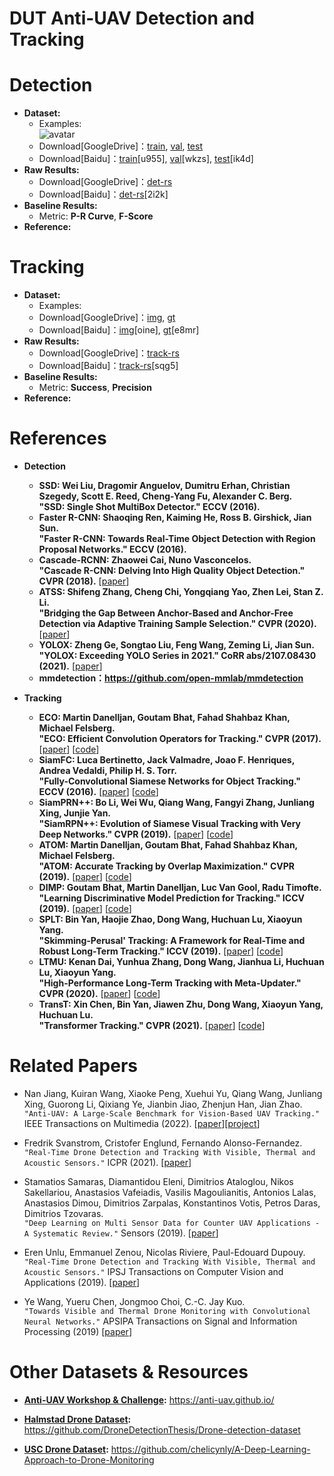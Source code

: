 # DUT Anti-UAV Detection and Tracking

# Detection
* **Dataset:**
  * Examples:  
    ![avatar](https://github.com/wangdongdut/Anti-UAV-Detection-Tracking/blob/master/AntiUAVDetection.jpg)
  * Download[GoogleDrive]：[train](https://drive.google.com/open?id=1RVsSGPUKTdmoyoPTBTWwroyulLek1eTj), [val](https://drive.google.com/open?id=1333uEQfGuqTKslRkkeLSCxylh6AQ0X6n), [test](https://drive.google.com/open?id=1L1zeW1EMDLlXHClSDcCjl3rs_A6sVai0)
  * Download[Baidu]：[train](https://pan.baidu.com/s/1-ogC7P_K6lwYAqIS8bgIUQ )[u955], [val](https://pan.baidu.com/s/15sekmPn0hYNQS05Makbmtw )[wkzs], [test](https://pan.baidu.com/s/1GiA-bKlvMSBkzUwYvo-RiA)[ik4d]
* **Raw Results:**
  * Download[GoogleDrive]：[det-rs](https://drive.google.com/file/d/1oI4JUMyp8TTiY4yQBqIJ_FyjwnGFRLwX/view?usp=sharing)
  * Download[Baidu]：[det-rs](https://pan.baidu.com/s/1WMawtt1kY5zU3w2QK-RTXg)[2i2k]
* **Baseline Results:**
  * Metric: **P-R Curve**, **F-Score**
* **Reference:**

# Tracking
* **Dataset:**
  * Examples:  
  * Download[GoogleDrive]：[img](https://drive.google.com/open?id=1dlSPDggg6TRFMcC1jlYIJxxzUQS1mIh9), [gt](https://drive.google.com/open?id=16PE3tBhT0lUGZLA8-zIRYvNUvxfhFZJq)
  * Download[Baidu]：[img](https://pan.baidu.com/s/1OTExqKgvUnqpENtTDu_gGQ)[oine], [gt](https://pan.baidu.com/s/1nkGNERDVgmYIAiwFTdj2xA )[e8mr]
* **Raw Results:**
  * Download[GoogleDrive]：[track-rs](https://drive.google.com/file/d/1xwd8Qx3pv21JaTR_AwBFhpeQtjIScrle/view?usp=sharing)
  * Download[Baidu]：[track-rs](https://pan.baidu.com/s/1lUnQfEeKM67gJtpwcCfJpA)[sqg5]
* **Baseline Results:**
  * Metric: **Success**, **Precision**
* **Reference:**

# References

* **Detection**
  * **SSD: Wei Liu, Dragomir Anguelov, Dumitru Erhan, Christian Szegedy, Scott E. Reed, Cheng-Yang Fu, Alexander C. Berg.** <br />
    **"SSD: Single Shot MultiBox Detector." ECCV (2016).**
  * **Faster R-CNN: Shaoqing Ren, Kaiming He, Ross B. Girshick, Jian Sun.** <br /> 
    **"Faster R-CNN: Towards Real-Time Object Detection with Region Proposal Networks." ECCV (2016).**
  * **Cascade-RCNN: Zhaowei Cai, Nuno Vasconcelos.** <br /> 
    **"Cascade R-CNN: Delving Into High Quality Object Detection." CVPR (2018).**
    [[paper](https://openaccess.thecvf.com/content_cvpr_2018/papers/Cai_Cascade_R-CNN_Delving_CVPR_2018_paper.pdf)]
  * **ATSS: Shifeng Zhang, Cheng Chi, Yongqiang Yao, Zhen Lei, Stan Z. Li.** <br /> 
    **"Bridging the Gap Between Anchor-Based and Anchor-Free Detection via Adaptive Training Sample Selection." CVPR (2020).**
    [[paper](https://openaccess.thecvf.com/content_CVPR_2020/papers/Zhang_Bridging_the_Gap_Between_Anchor-Based_and_Anchor-Free_Detection_via_Adaptive_CVPR_2020_paper.pdf)]
  * **YOLOX: Zheng Ge, Songtao Liu, Feng Wang, Zeming Li, Jian Sun.**
    **"YOLOX: Exceeding YOLO Series in 2021." CoRR abs/2107.08430 (2021).**
    [[paper](https://arxiv.org/abs/2107.08430)]
  * **mmdetection：https://github.com/open-mmlab/mmdetection**
  
* **Tracking**
  * **ECO: Martin Danelljan, Goutam Bhat, Fahad Shahbaz Khan, Michael Felsberg.** <br /> 
    **"ECO: Efficient Convolution Operators for Tracking." CVPR (2017).**
    [[paper](https://openaccess.thecvf.com/content_cvpr_2017/papers/Danelljan_ECO_Efficient_Convolution_CVPR_2017_paper.pdf)]
    [[code](https://github.com/visionml/pytracking)]
  * **SiamFC: Luca Bertinetto, Jack Valmadre, Joao F. Henriques, Andrea Vedaldi, Philip H. S. Torr.** <br /> 
    **"Fully-Convolutional Siamese Networks for Object Tracking." ECCV (2016).**
    [[paper](https://arxiv.org/pdf/1606.09549.pdf)]
    [[code](https://github.com/HonglinChu/SiamTrackers)]
  * **SiamPRN++: Bo Li, Wei Wu, Qiang Wang, Fangyi Zhang, Junliang Xing, Junjie Yan.** <br /> 
    **"SiamRPN++: Evolution of Siamese Visual Tracking with Very Deep Networks." CVPR (2019).**
    [[paper](https://openaccess.thecvf.com/content_CVPR_2019/papers/Li_SiamRPN_Evolution_of_Siamese_Visual_Tracking_With_Very_Deep_Networks_CVPR_2019_paper.pdf)]
    [[code](https://github.com/STVIR/pysot)]
  * **ATOM: Martin Danelljan, Goutam Bhat, Fahad Shahbaz Khan, Michael Felsberg.** <br /> 
    **"ATOM: Accurate Tracking by Overlap Maximization." CVPR (2019).**
    [[paper](https://openaccess.thecvf.com/content_CVPR_2019/papers/Danelljan_ATOM_Accurate_Tracking_by_Overlap_Maximization_CVPR_2019_paper.pdf)]
    [[code](https://github.com/visionml/pytracking)]
  * **DIMP: Goutam Bhat, Martin Danelljan, Luc Van Gool, Radu Timofte.** <br />
    **"Learning Discriminative Model Prediction for Tracking." ICCV (2019).** 
    [[paper](https://openaccess.thecvf.com/content_ICCV_2019/papers/Bhat_Learning_Discriminative_Model_Prediction_for_Tracking_ICCV_2019_paper.pdf)]
    [[code](https://github.com/visionml/pytracking)]
  * **SPLT: Bin Yan, Haojie Zhao, Dong Wang, Huchuan Lu, Xiaoyun Yang.** <br /> 
    **"Skimming-Perusal' Tracking: A Framework for Real-Time and Robust Long-Term Tracking." ICCV (2019).**
    [[paper](http://openaccess.thecvf.com/content_ICCV_2019/papers/Yan_Skimming-Perusal_Tracking_A_Framework_for_Real-Time_and_Robust_Long-Term_Tracking_ICCV_2019_paper.pdf)]
    [[code](https://github.com/iiau-tracker/SPLT)]
  * **LTMU: Kenan Dai, Yunhua Zhang, Dong Wang, Jianhua Li, Huchuan Lu, Xiaoyun Yang.** <br />
    **"High-Performance Long-Term Tracking with Meta-Updater." CVPR (2020).** 
    [[paper](https://openaccess.thecvf.com/content_CVPR_2020/papers/Dai_High-Performance_Long-Term_Tracking_With_Meta-Updater_CVPR_2020_paper.pdf)]
    [[code](https://github.com/Daikenan/LTMU)]
  * **TransT: Xin Chen, Bin Yan, Jiawen Zhu, Dong Wang, Xiaoyun Yang, Huchuan Lu.** <br />
    **"Transformer Tracking." CVPR (2021).** 
    [[paper](https://openaccess.thecvf.com/content/CVPR2021/papers/Chen_Transformer_Tracking_CVPR_2021_paper.pdf)]
    [[code](https://github.com/chenxin-dlut/TransT)]

# Related Papers

* Nan Jiang, Kuiran Wang, Xiaoke Peng, Xuehui Yu, Qiang Wang, Junliang Xing, Guorong Li, Qixiang Ye, Jianbin Jiao, Zhenjun Han, Jian Zhao. <br />
`"Anti-UAV: A Large-Scale Benchmark for Vision-Based UAV Tracking."` IEEE Transactions on Multimedia (2022). 
  [[paper](https://ieeexplore.ieee.org/document/9615243)][[project](https://github.com/ucas-vg/Anti-UAV)]

* Fredrik Svanstrom, Cristofer Englund, Fernando Alonso-Fernandez. <br />
  `"Real-Time Drone Detection and Tracking With Visible, Thermal and Acoustic Sensors."` ICPR (2021). 
  [[paper](https://ieeexplore.ieee.org/document/9413241)]     
  
* Stamatios Samaras, Diamantidou Eleni, Dimitrios Ataloglou, Nikos Sakellariou, Anastasios Vafeiadis, Vasilis Magoulianitis, 
  Antonios Lalas, Anastasios Dimou, Dimitrios Zarpalas, Konstantinos Votis, Petros Daras, Dimitrios Tzovaras. <br />
  `"Deep Learning on Multi Sensor Data for Counter UAV Applications - A Systematic Review."`  Sensors (2019). 
  [[paper](https://www.mdpi.com/1424-8220/19/22/4837)]   
  
* Eren Unlu, Emmanuel Zenou, Nicolas Riviere, Paul-Edouard Dupouy. <br />
  `"Real-Time Drone Detection and Tracking With Visible, Thermal and Acoustic Sensors."` IPSJ Transactions on Computer Vision and Applications (2019). 
  [[paper](https://link.springer.com/article/10.1186/s41074-019-0059-x)]  
  
* Ye Wang, Yueru Chen, Jongmoo Choi, C.-C. Jay Kuo. <br />
  `"Towards Visible and Thermal Drone Monitoring with Convolutional Neural Networks."` APSIPA Transactions on Signal and Information Processing (2019)
  [[paper](https://www.cambridge.org/core/journals/apsipa-transactions-on-signal-and-information-processing/article/towards-visible-and-thermal-drone-monitoring-with-convolutional-neural-networks/B2C49AEA077EE25F895FE84F84F16178)]  

# Other Datasets & Resources

* **[Anti-UAV Workshop & Challenge](https://anti-uav.github.io/):** https://anti-uav.github.io/

* **[Halmstad Drone Dataset](https://github.com/DroneDetectionThesis/Drone-detection-dataset):** https://github.com/DroneDetectionThesis/Drone-detection-dataset

* **[USC Drone Dataset](https://github.com/chelicynly/A-Deep-Learning-Approach-to-Drone-Monitoring):** https://github.com/chelicynly/A-Deep-Learning-Approach-to-Drone-Monitoring
